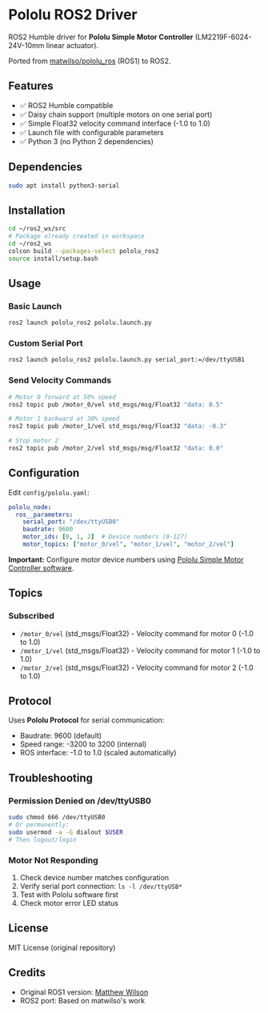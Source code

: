 # Pololu ROS2 Driver

ROS2 Humble driver for **Pololu Simple Motor Controller** (LM2219F-6024-24V-10mm linear actuator).

Ported from [matwilso/pololu_ros](https://github.com/matwilso/pololu_ros) (ROS1) to ROS2.

## Features

- ✅ ROS2 Humble compatible
- ✅ Daisy chain support (multiple motors on one serial port)
- ✅ Simple Float32 velocity command interface (-1.0 to 1.0)
- ✅ Launch file with configurable parameters
- ✅ Python 3 (no Python 2 dependencies)

## Dependencies

```bash
sudo apt install python3-serial
```

## Installation

```bash
cd ~/ros2_ws/src
# Package already created in workspace
cd ~/ros2_ws
colcon build --packages-select pololu_ros2
source install/setup.bash
```

## Usage

### Basic Launch

```bash
ros2 launch pololu_ros2 pololu.launch.py
```

### Custom Serial Port

```bash
ros2 launch pololu_ros2 pololu.launch.py serial_port:=/dev/ttyUSB1
```

### Send Velocity Commands

```bash
# Motor 0 forward at 50% speed
ros2 topic pub /motor_0/vel std_msgs/msg/Float32 "data: 0.5"

# Motor 1 backward at 30% speed
ros2 topic pub /motor_1/vel std_msgs/msg/Float32 "data: -0.3"

# Stop motor 2
ros2 topic pub /motor_2/vel std_msgs/msg/Float32 "data: 0.0"
```

## Configuration

Edit `config/pololu.yaml`:

```yaml
pololu_node:
  ros__parameters:
    serial_port: "/dev/ttyUSB0"
    baudrate: 9600
    motor_ids: [0, 1, 2]  # Device numbers (0-127)
    motor_topics: ["motor_0/vel", "motor_1/vel", "motor_2/vel"]
```

**Important:** Configure motor device numbers using [Pololu Simple Motor Controller software](https://www.pololu.com/docs/0J44/3).

## Topics

### Subscribed

- `/motor_0/vel` (std_msgs/Float32) - Velocity command for motor 0 (-1.0 to 1.0)
- `/motor_1/vel` (std_msgs/Float32) - Velocity command for motor 1 (-1.0 to 1.0)
- `/motor_2/vel` (std_msgs/Float32) - Velocity command for motor 2 (-1.0 to 1.0)

## Protocol

Uses **Pololu Protocol** for serial communication:
- Baudrate: 9600 (default)
- Speed range: -3200 to 3200 (internal)
- ROS interface: -1.0 to 1.0 (scaled automatically)

## Troubleshooting

### Permission Denied on /dev/ttyUSB0

```bash
sudo chmod 666 /dev/ttyUSB0
# Or permanently:
sudo usermod -a -G dialout $USER
# Then logout/login
```

### Motor Not Responding

1. Check device number matches configuration
2. Verify serial port connection: `ls -l /dev/ttyUSB*`
3. Test with Pololu software first
4. Check motor error LED status

## License

MIT License (original repository)

## Credits

- Original ROS1 version: [Matthew Wilson](https://github.com/matwilso/pololu_ros)
- ROS2 port: Based on matwilso's work
